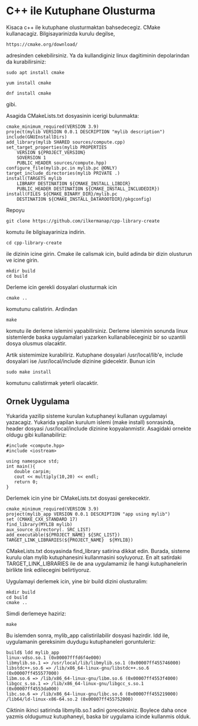 C++ ile Kutuphane Olusturma
===========================

Kisaca c++ ile kutuphane olusturmaktan bahsedecegiz.
CMake kullanacagiz. Bilgisayarinizda kurulu degilse, 

    https://cmake.org/download/

adresinden cekebilirsiniz. Ya da kullandiginiz linux dagitiminin
depolarindan da kurabilirsiniz:

    sudo apt install cmake

    yum install cmake

    dnf install cmake

gibi.


Asagida CMakeLists.txt dosyasinin icerigi bulunmakta:

    cmake_minimum_required(VERSION 3.9)
    project(mylib VERSION 0.0.1 DESCRIPTION "mylib description")
    include(GNUInstallDirs)
    add_library(mylib SHARED sources/compute.cpp)
    set_target_properties(mylib PROPERTIES
        VERSION ${PROJECT_VERSION}
        SOVERSION 1
        PUBLIC_HEADER sources/compute.hpp)
    configure_file(mylib.pc.in mylib.pc @ONLY)
    target_include_directories(mylib PRIVATE .)
    install(TARGETS mylib
        LIBRARY DESTINATION ${CMAKE_INSTALL_LIBDIR}
        PUBLIC_HEADER DESTINATION ${CMAKE_INSTALL_INCLUDEDIR})
    install(FILES ${CMAKE_BINARY_DIR}/mylib.pc
        DESTINATION ${CMAKE_INSTALL_DATAROOTDIR}/pkgconfig)

Repoyu

    git clone https://github.com/ilkermanap/cpp-library-create

komutu ile bilgisayariniza indirin.

    cd cpp-library-create

ile dizinin icine girin. Cmake ile calismak icin, build adinda bir dizin olusturun ve icine girin.

    mkdir build
    cd build

Derleme icin gerekli dosyalari olusturmak icin

    cmake ..

komutunu calistirin. Ardindan

    make

komutu ile derleme islemini yapabilirsiniz.  Derleme isleminin sonunda linux sistemlerde baska uygulamalari yazarken kullanabileceginiz bir so uzantili dosya olusmus olacaktir.

Artik sistemimize kurabiliriz. Kutuphane dosyalari /usr/local/lib'e, include dosyalari ise /usr/local/include dizinine gidecektir. Bunun icin

    sudo make install

komutunu calistirmak yeterli olacaktir.


Ornek Uygulama
--------------

Yukarida yazilip sisteme kurulan kutuphaneyi kullanan uygulamayi yazacagiz. Yukarida yapilan kurulum islemi (make install) sonrasinda, header dosyasi /usr/local/include dizinine kopyalanmistir. Asagidaki ornekte oldugu gibi kullanabiliriz: 

    #include <compute.hpp>
    #include <iostream>

    using namespace std;
    int main(){
       double carpim;
       cout << multiply(10,20) << endl;
       return 0;
    }


Derlemek icin yine bir CMakeLists.txt dosyasi gerekecektir.

    cmake_minimum_required(VERSION 3.9)
    project(mylib_app VERSION 0.0.1 DESCRIPTION "app using mylib")
    set (CMAKE_CXX_STANDARD 17)
    find_library(MYLIB mylib)
    aux_source_directory(. SRC_LIST)
    add_executable(${PROJECT_NAME} ${SRC_LIST})
    TARGET_LINK_LIBRARIES(${PROJECT_NAME}  ${MYLIB})

CMakeLists.txt dosyasinda find_library satirina dikkat edin. Burada, sisteme kurulu olan mylib kutuphanesini kullanmasini soyluyoruz. En alt satirdaki TARGET_LINK_LIBRARIES ile de ana uygulamamiz ile hangi kutuphanelerin birlikte link edilecegini belirtiyoruz.


Uygulamayi derlemek icin, yine bir build dizini olusturalim:

    mkdir build
    cd build
    cmake ..

Simdi derlemeye haziriz:

    make

Bu islemden sonra, mylib_app calistirilabilir dosyasi hazirdir. ldd ile, uygulamanin gereksinim duydugu kutuphaneleri goruntuleriz:

    build$ ldd mylib_app 
	linux-vdso.so.1 (0x00007fffd6f4e000)
	libmylib.so.1 => /usr/local/lib/libmylib.so.1 (0x00007ff455746000)
	libstdc++.so.6 => /lib/x86_64-linux-gnu/libstdc++.so.6 (0x00007ff455577000)
	libm.so.6 => /lib/x86_64-linux-gnu/libm.so.6 (0x00007ff4553f4000)
	libgcc_s.so.1 => /lib/x86_64-linux-gnu/libgcc_s.so.1 (0x00007ff4553da000)
	libc.so.6 => /lib/x86_64-linux-gnu/libc.so.6 (0x00007ff455219000)
	/lib64/ld-linux-x86-64.so.2 (0x00007ff455752000)



Ciktinin ikinci satirinda libmylib.so.1 adini goreceksiniz. Boylece daha once yazmis oldugumuz kutuphaneyi, baska bir uygulama icinde kullanmis olduk.




